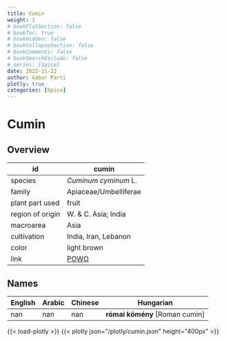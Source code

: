 ```yaml
---
title: Cumin
weight: 1
# bookFlatSection: false
# bookToc: true
# bookHidden: false
# bookCollapseSection: false
# bookComments: false
# bookSearchExclude: false
# series: [Spice]
date: 2022-11-22
author: Gábor Parti
plotly: true
categories: [Spice]
---
```


# Cumin

## Overview

|       id       |                       cumin                       |
|----------------|---------------------------------------------------|
|     species    |                *Cuminum cyminum* L.               |
|     family     |               Apiaceae/Umbelliferae               |
| plant part used|                       fruit                       |
|region of origin|               W. \& C. Asia; India                |
|    macroarea   |                        Asia                       |
|   cultivation  |                India, Iran, Lebanon               |
|      color     |                    light brown                    |
|      link      |[POWO](https://powo.science.kew.org/taxon/840882-1)|

## Names

|English|Arabic|Chinese|           Hungarian          |
|-------|------|-------|------------------------------|
|  nan  |  nan |  nan  |**római kömény** [Roman cumin]|

{{< load-plotly >}}
{{< plotly json="/plotly/cumin.json" height="400px" >}}